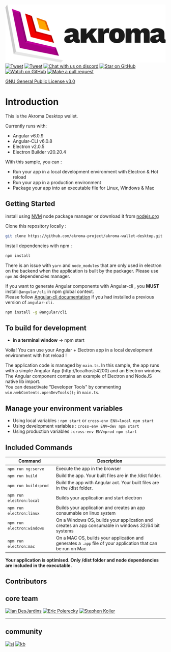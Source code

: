 
<!-- <!-- // TODO: setup Travis CI  -->
[![Akroma Logo](./logo-akroma_b.png)](https://akroma.io/)
[![Tweet][twitter-badge]][twitter]
[![Tweet][twitter-follow-badge]][twitter-follow]
[![Chat with us on discord][discord-badge]][discord]
[![Star on GitHub][github-star-badge]][github-star]
[![Watch on GitHub][github-watch-badge]][github-watch]
[![Make a pull request][prs-badge]][prs]
<!-- [![Travis Build Status][build-badge]][build] -->
[GNU General Public License v3.0](LICENSE)  

<!-- 
[build]: https://github.com/akroma-project/akroma-wallet-desktop.svg?branch=master
[build-badge]: https://github.com/akroma-project/akroma-wallet-desktop.svg?branch=master
-->


# Introduction

This is the Akroma Desktop wallet.

Currently runs with:

- Angular v6.0.9
- Angular-CLI v6.0.8
- Electron v2.0.5
- Electron Builder v20.20.4

With this sample, you can :

- Run your app in a local development environment with Electron & Hot reload
- Run your app in a production environment
- Package your app into an executable file for Linux, Windows & Mac

## Getting Started



install using [NVM](https://github.com/creationix/nvm) node package manager or download it from [nodejs.org](https://nodejs.org/en/)

Clone this repository locally :

``` bash
git clone https://github.com/akroma-project/akroma-wallet-desktop.git
```

Install dependencies with npm :

``` bash
npm install
```

There is an issue with `yarn` and `node_modules` that are only used in electron on the backend when the application is built by the packager. Please use `npm` as dependencies manager.


If you want to generate Angular components with Angular-cli , you **MUST** install `@angular/cli` in npm global context.  
Please follow [Angular-cli documentation](https://github.com/angular/angular-cli) if you had installed a previous version of `angular-cli`.

``` bash
npm install -g @angular/cli
```

## To build for development

- **in a terminal window** -> npm start  

Voila! You can use your Angular + Electron app in a local development environment with hot reload !

The application code is managed by `main.ts`. In this sample, the app runs with a simple Angular App (http://localhost:4200) and an Electron window.  
The Angular component contains an example of Electron and NodeJS native lib import.  
You can desactivate "Developer Tools" by commenting `win.webContents.openDevTools();` in `main.ts`.

## Manage your environment variables

- Using local variables :  `npm start` or `cross-env ENV=local npm start`
- Using development variables :  `cross-env ENV=dev npm start`
- Using production variables  :  `cross-env ENV=prod npm start`

## Included Commands

|Command|Description|
|--|--|
|`npm run ng:serve`| Execute the app in the browser |
|`npm run build`| Build the app. Your built files are in the /dist folder. |
|`npm run build:prod`| Build the app with Angular aot. Your built files are in the /dist folder. |
|`npm run electron:local`| Builds your application and start electron
|`npm run electron:linux`| Builds your application and creates an app consumable on linux system |
|`npm run electron:windows`| On a Windows OS, builds your application and creates an app consumable in windows 32/64 bit systems |
|`npm run electron:mac`|  On a MAC OS, builds your application and generates a `.app` file of your application that can be run on Mac |

**Your application is optimised. Only /dist folder and node dependencies are included in the executable.**



## Contributors



core team
---

[<img alt="Ian DesJardins" src="https://avatars3.githubusercontent.com/u/2693790?s=400&v=4" width="117">](https://github.com/iandesj)
[<img alt="Eric Polerecky" src="https://avatars2.githubusercontent.com/u/49996?s=400&v=4" width="117">](https://github.com/detroitpro)
[<img alt="Stephen Koller" src="https://avatars2.githubusercontent.com/u/1561673?s=460&v=4" width="117">](https://github.com/StephenKoller)

---


community
---
[<img alt="sj" src="https://avatars2.githubusercontent.com/u/13454303?s=460&v=4" width="117">](https://github.com/seanjnkns)
[<img alt="kb" src="https://avatars2.githubusercontent.com/u/5076973?s=460&v=4" width="117">](https://github.com/astronautskaspars)





















[discord]: https://discord.gg/QRmKYvs
[discord-badge]: https://img.shields.io/discord/102860784329052160.svg

[twitter-follow]: https://twitter.com/intent/follow?screen_name=akroma_io
[twitter-follow-badge]: https://img.shields.io/twitter/follow/espadrine.svg?style=social&label=Follow

[twitter]: https://twitter.com/intent/tweet?text=Check%20out%20Akroma%20Desktop%20wallet!%20https://github.com/akroma-project/akroma-wallet-desktop%20%F0%9F%91%8D
[twitter-badge]: https://img.shields.io/twitter/url/http/shields.io.svg?style=social

[github-star]: https://github.com/akroma-project/akroma-wallet-desktop/stargazers 
[github-star-badge]: https://img.shields.io/github/stars/badges/shields.svg?style=social&label=Stars

[github-watch]: https://github.com/akroma-project/akroma-wallet-desktop/watchers
[github-watch-badge]: https://img.shields.io/github/watchers/badges/shields.svg?style=social&label=Watch

[prs]: http://makeapullrequest.com
[prs-badge]: https://img.shields.io/badge/PRs-welcome-brightgreen.svg?style=flat-square

[license]: https://github.com/akroma-project/akroma-wallet-desktop/blob/master/LICENSE
[license-badge]: https://img.shields.io/badge/license-Apache2-blue.svg?style=flat

